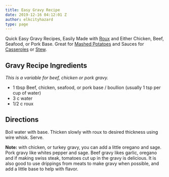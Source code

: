 ```yaml
---
title: Easy Gravy Recipe
date: 2019-12-16 04:12:01 Z
author: elkcityhazard
type: page
---
```


Quick Easy Gravy Recipes, Easily Made with <a href="/wordpress/easy-vegetarian-dinner-recipes/how-to-make-roux/" rel="noopener noreferrer" target="_blank">Roux</a> and Either Chicken, Beef, Seafood, or Pork Base. Great for <a href="/wordpress/recipes-for-special-occasions-and-events/homemade-mashed-potatoes-recipe/" rel="noopener noreferrer" target="_blank">Mashed Potatoes</a> and Sauces for <a href="/wordpress/casserole-recipes/" rel="noopener noreferrer" target="_blank">Casseroles</a> or <a href="/wordpress/homemade-soups/" rel="noopener noreferrer" target="_blank">Stew</a>.

## Gravy Recipe Ingredients

_This is a variable for beef, chicken or pork gravy._

  * 1 tbsp Beef, chicken, seafood, or pork base / boullion (usually 1 tsp per cup of water)
  * 3 c water
  * 1/2 c roux

## Directions

Boil water with base. Thicken slowly with roux to desired thickness using wire whisk. Serve.

**Note:** with chicken, or turkey gravy, you can add a little oregano and sage. Pork gravy like whites pepper and sage. Beef gravy likes garlic, oregano and if making swiss steak, tomatoes cut up in the gravy is delicious. It is also good to use drippings from meats to make gravy when possible, and add a little base to help with flavor.